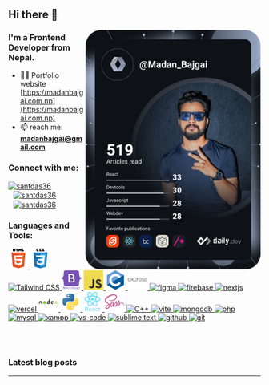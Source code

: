 ## Hi there 👋
<a href="https://app.daily.dev/Madan_Bajgai"
    ><img
      align="right"
      src="https://github.com/madanbajgai/madanbajgai/blob/main/devcard.svg"
      width="350"
      alt="Madan Bajgai's Dev Card"
  /></a>

<h3>I'm a Frontend Developer from Nepal.</h3>

- 👨‍💻 Portfolio website [https://madanbajgai.com.np](https://madanbajgai.com.np)
- 📫 reach me: **madanbajgai@gmail.com**

<h3 align="left">Connect with me:</h3>
<p align="left">
  <a href="https://www.instagram.com/mad_madan" target="blank"
    ><img
      align="center"
      src="https://cdn3.iconfinder.com/data/icons/2018-social-media-logotypes/1000/2018_social_media_popular_app_logo_instagram-64.png"
      alt="santdas36"
      height="40"
      width="40"
  /></a>
  <a href="https://www.linkedin.com/in/madan-bajgai-274b17147" target="blank"
    ><img
      align="center"
      src="https://cdn0.iconfinder.com/data/icons/social-circle-3/72/Linkedin-64.png"
      alt="santdas36"
      height="40"
      width="40"
      style="margin-left: 10px"
  /></a>
  <a href="https://fb.com/madan.bajgai" target="blank"
    ><img
      align="center"
      src="https://cdn2.iconfinder.com/data/icons/social-media-2285/512/1_Facebook_colored_svg_copy-64.png"
      alt="santdas36"
      height="40"
      width="40"
      style="margin-left: 10px"
  /></a>
  <!-- <a href="https://twitter.com/" target="blank"
    ><img
      align="center"
      src="https://cdn2.iconfinder.com/data/icons/social-media-2285/512/1_Twitter2_colored_svg-64.png"
      alt="santdas36"
      height="40"
      width="40"
      style="margin-left: 10px"
  /></a> -->
</p>
<h3 align="left">Languages and Tools:</h3>
<p align="left">
  <a href="https://www.w3.org/html/" target="_blank">
    <img
      src="https://raw.githubusercontent.com/devicons/devicon/master/icons/html5/html5-original-wordmark.svg"
      alt="html5"
      width="40"
      height="40"
    />
  </a>
  <a href="https://www.w3schools.com/css/" target="_blank">
    <img
      src="https://raw.githubusercontent.com/devicons/devicon/master/icons/css3/css3-original-wordmark.svg"
      alt="css3"
      width="40"
      height="40"
    />
  </a>
  <a href="https://tailwindcss.com/" target="_blank">
    <img
      src="https://user-images.githubusercontent.com/98990/89711240-4172a200-d989-11ea-8d51-4aaf922fa407.png"
      alt="Tailwind CSS"
      width="40"
      height="40"
    />
  </a>
  <a href="https://getbootstrap.com" target="_blank">
    <img
      src="https://raw.githubusercontent.com/devicons/devicon/master/icons/bootstrap/bootstrap-plain-wordmark.svg"
      alt="bootstrap"
      width="40"
      height="40"
    />
  </a>
  <a href="https://www.w3schools.com/js/" target="_blank">
    <img
      src="https://raw.githubusercontent.com/devicons/devicon/master/icons/javascript/javascript-original.svg"
      alt="JavaScript"
      width="40"
      height="40"
    />
  </a>
  <a href="https://www.cprogramming.com/" target="_blank">
    <img
      src="https://raw.githubusercontent.com/devicons/devicon/master/icons/c/c-original.svg"
      alt="c"
      width="40"
      height="40"
    />
  </a>
  <a href="https://expressjs.com" target="_blank">
    <img
      src="https://raw.githubusercontent.com/devicons/devicon/master/icons/express/express-original-wordmark.svg"
      alt="express"
      width="40"
      height="40"
    />
  </a>
  <a href="https://www.figma.com/" target="_blank">
    <img
      src="https://www.vectorlogo.zone/logos/figma/figma-icon.svg"
      alt="figma"
      width="40"
      height="40"
    /> </a
  ><a href="https://firebase.google.com/" target="_blank">
    <img
      src="https://www.vectorlogo.zone/logos/firebase/firebase-icon.svg"
      alt="firebase"
      width="40"
      height="40"
    /> </a
  ><a href="https://nextjs.org/" target="_blank">
    <img
      src="https://upload.wikimedia.org/wikipedia/commons/thumb/8/8e/Nextjs-logo.svg/207px-Nextjs-logo.svg.png?20190307203525"
      alt="nextjs"
      width="50"
      height="40"
    /> </a
  ><a href="https://vercel.com/" target="_blank">
    <img
      src="https://assets.vercel.com/image/upload/front/zeit/twitter-card.png"
      alt="vercel"
      width="40"
      height="40"
    />
  </a>
  <a href="https://nodejs.org" target="_blank">
    <img
      src="https://raw.githubusercontent.com/devicons/devicon/master/icons/nodejs/nodejs-original-wordmark.svg"
      alt="nodejs"
      width="40"
      height="40"
    />
  </a>
  <a href="https://www.python.org" target="_blank">
    <img
      src="https://raw.githubusercontent.com/devicons/devicon/master/icons/python/python-original.svg"
      alt="python"
      width="40"
      height="40"
    />
  </a>
  <a href="https://reactjs.org/" target="_blank">
    <img
      src="https://raw.githubusercontent.com/devicons/devicon/master/icons/react/react-original-wordmark.svg"
      alt="react"
      width="40"
      height="40"
    />
  </a>
  <a href="https://sass-lang.com" target="_blank">
    <img
      src="https://raw.githubusercontent.com/devicons/devicon/master/icons/sass/sass-original.svg"
      alt="sass"
      width="40"
      height="40"
    />
  </a>
  <a href="https://www.w3schools.com/cpp/" target="_blank">
    <img
      src="https://upload.wikimedia.org/wikipedia/commons/thumb/1/18/ISO_C%2B%2B_Logo.svg/306px-ISO_C%2B%2B_Logo.svg.png"
      alt="C++"
      width="40"
      height="40"
    />
  </a>
  <a href="https://vitejs.dev/" target="_blank">
    <img
      src="https://vitejs.dev/logo-with-shadow.png"
      alt="vite"
      width="40"
      height="40"
    /> </a
  ><a href="https://www.mongodb.com/" target="_blank">
    <img
      src="https://w1.pngwing.com/pngs/711/379/png-transparent-green-grass-mongodb-database-documentoriented-database-dashboard-nosql-bson-javascript-thumbnail.png"
      alt="mongodb"
      width="40"
      height="40"
    /> </a
  ><a href="https://www.php.net" target="_blank">
    <img
      src="https://geoxis.co/wp-content/uploads/2019/09/1499794873php-logo-filled-png.png"
      alt="php"
      width="40"
      height="40"
    /> </a
  ><a href="https://www.mysql.com/" target="_blank">
    <img
      src="https://download.logo.wine/logo/MySQL/MySQL-Logo.wine.png"
      alt="mysql"
      width="40"
      height="40"
    />
  </a>
  <a href="https://www.apachefriends.org/" target="_blank">
    <img
      src="https://w7.pngwing.com/pngs/369/32/png-transparent-xampp-php-computer-servers-computer-software-localhost-others-text-rectangle-orange-thumbnail.png"
      alt="xampp"
      width="40"
      height="40"
    /> </a
  ><a href="https://code.visualstudio.com/" target="_blank">
    <img
      src="https://cdn.icon-icons.com/icons2/2107/PNG/512/file_type_vscode_icon_130084.png"
      alt="vs-code"
      width="40"
      height="40"
    /> </a
  ><a href="https://www.sublimetext.com/" target="_blank">
    <img
      src="https://upload.wikimedia.org/wikipedia/en/thumb/d/d2/Sublime_Text_3_logo.png/150px-Sublime_Text_3_logo.png"
      alt="sublime text"
      width="40"
      height="40"
    /> </a
  ><a href="https://www.github.com/" target="_blank">
    <img
      src="https://cdn-icons-png.flaticon.com/512/25/25231.png"
      alt="github"
      width="40"
      height="40"
    /> </a
  ><a href="https://git-scm.com/" target="_blank">
    <img
      src="https://git-scm.com/images/logos/downloads/Git-Icon-1788C.png"
      alt="git"
      width="40"
      height="40"
    />
  </a>
</p>
<br /><br />

### Latest blog posts

<!-- BLOG-POST-LIST:START -->

<!-- BLOG-POST-LIST:END -->

---


